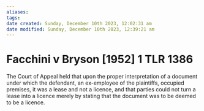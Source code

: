```yaml
---
aliases: 
tags: 
date created: Sunday, December 10th 2023, 12:02:31 am
date modified: Sunday, December 10th 2023, 12:39:21 am
---
```


# Facchini v Bryson [1952] 1 TLR 1386

The Court of Appeal held that upon the proper interpretation of a document under which the defendant, an ex-employee of the plaintiffs, occupied premises, it was a lease and not a licence, and that parties could not turn a lease into a licence merely by stating that the document was to be deemed to be a licence.
